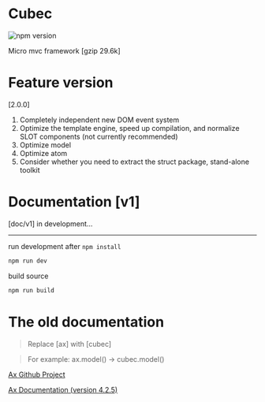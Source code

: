 # Cubec

![npm version](https://img.shields.io/npm/v/cubec.svg?label=cubec&style=flat-square&maxAge=3600)

Micro mvc framework [gzip 29.6k]

# Feature version

[2.0.0]

1. Completely independent new DOM event system
2. Optimize the template engine, speed up compilation, and normalize SLOT components (not currently recommended)
3. Optimize model
4. Optimize atom
5. Consider whether you need to extract the struct package, stand-alone toolkit


# Documentation [v1]

[doc/v1] in development...

----------

run development after ``npm install``

```sh
npm run dev
```

build source

```sh
npm run build
```

# The old documentation

> Replace [ax] with [cubec]

> For example: ax.model() -> cubec.model()

[Ax Github Project](https://github.com/DemonCloud/Ax)

[Ax Documentation (version 4.2.5)](https://yj1028.me/Ax/v3/)
